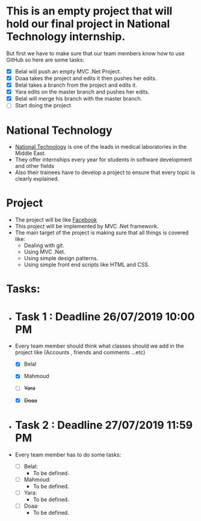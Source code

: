 # This is an empty project that will hold our final project in National Technology internship.
 But first we have to make sure that our team members know how to use GitHub so here are some tasks:
 
  - [x] Belal will push an empty MVC .Net Project.
  - [x] Doaa takes the project and edits it then pushes her edits.
  - [x] Belal takes a branch from the project and edits it.
  - [x] Yara edits on the master branch and pushes her edits.
  - [x] Belal will merge his branch with the master branch.
  - [ ] Start doing the project

# National Technology

- [National Technology](http://nt-me.com) is one of the leads in medical laboratories in the Middle East.
- They offer internships every year for students in software development and other fields
- Also their trainees have to develop a project to ensure that every topic is clearly explained.

# Project

- The project will be like [Facebook](https://facebook.com)
- This project will be implemented by MVC .Net framework.
- The main target of the project is making sure that all things is covered like:
	- Dealing with git.
	- Using MVC .Net.
	- Using simple design patterns.
	- Using simple front end scripts like HTML and CSS.


# Tasks:

- # Task 1 : Deadline 26/07/2019 10:00 PM
- Every team member should think what classes should we add in the project like (Accounts , friends and comments ...etc)
	- [x] Belal
	- [x] Mahmoud
	- [ ] ~~Yara~~
	- [x] ~~Doaa~~


- # Task 2 : Deadline 27/07/2019 11:59 PM
- Every team member has to do some tasks:

	- [ ] Belal:
		- To be defined.
	- [ ] Mahmoud:
		- To be defined.
	- [ ] Yara:
		- To be defined.
	- [ ] Doaa:
		- To be defined.
